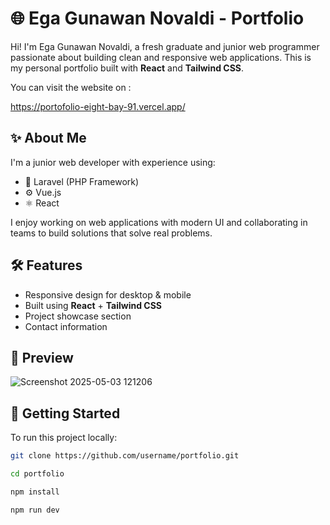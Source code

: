 # 🌐 Ega Gunawan Novaldi - Portfolio

Hi! I'm Ega Gunawan Novaldi, a fresh graduate and junior web programmer passionate about building clean and responsive web applications. This is my personal portfolio built with **React** and **Tailwind CSS**.

You can visit the website on :

https://portofolio-eight-bay-91.vercel.app/


## ✨ About Me

I'm a junior web developer with experience using:
- 🧩 Laravel (PHP Framework)
- ⚙️ Vue.js
- ⚛️ React

I enjoy working on web applications with modern UI and collaborating in teams to build solutions that solve real problems.

## 🛠️ Features

- Responsive design for desktop & mobile
- Built using **React** + **Tailwind CSS**
- Project showcase section
- Contact information


## 📸 Preview

![Screenshot 2025-05-03 121206](https://github.com/user-attachments/assets/790d3e34-88d0-4b79-928f-22b8dec1d20f)


## 🚀 Getting Started

To run this project locally:

```bash
git clone https://github.com/username/portfolio.git

cd portfolio

npm install

npm run dev
